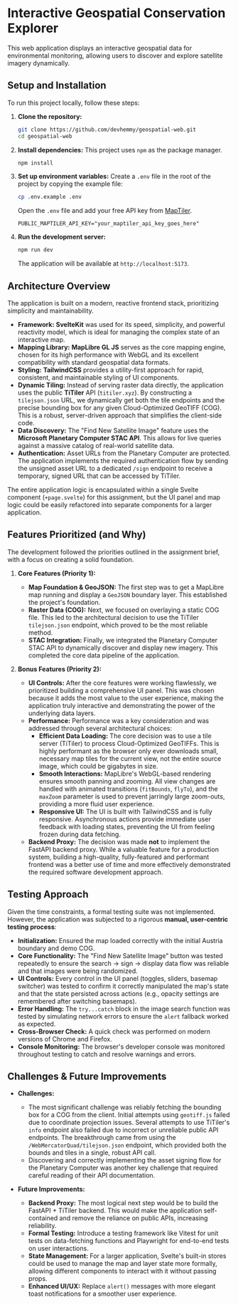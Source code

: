 # Interactive Geospatial Conservation Explorer

This web application displays an interactive geospatial data for environmental monitoring, allowing users to discover and explore satellite imagery dynamically.

## Setup and Installation

To run this project locally, follow these steps:

1.  **Clone the repository:**

    ```bash
    git clone https://github.com/devhemmy/geospatial-web.git
    cd geospatial-web
    ```

2.  **Install dependencies:**
    This project uses `npm` as the package manager.

    ```bash
    npm install
    ```

3.  **Set up environment variables:**
    Create a `.env` file in the root of the project by copying the example file:

    ```bash
    cp .env.example .env
    ```

    Open the `.env` file and add your free API key from [MapTiler](https://www.maptiler.com/cloud/).

    ```env
    PUBLIC_MAPTILER_API_KEY="your_maptiler_api_key_goes_here"
    ```

4.  **Run the development server:**
    ```bash
    npm run dev
    ```
    The application will be available at `http://localhost:5173`.

## Architecture Overview

The application is built on a modern, reactive frontend stack, prioritizing simplicity and maintainability.

- **Framework:** **SvelteKit** was used for its speed, simplicity, and powerful reactivity model, which is ideal for managing the complex state of an interactive map.
- **Mapping Library:** **MapLibre GL JS** serves as the core mapping engine, chosen for its high performance with WebGL and its excellent compatibility with standard geospatial data formats.
- **Styling:** **TailwindCSS** provides a utility-first approach for rapid, consistent, and maintainable styling of UI components.
- **Dynamic Tiling:** Instead of serving raster data directly, the application uses the public **TiTiler** API (`titiler.xyz`). By constructing a `tilejson.json` URL, we dynamically get both the tile endpoints and the precise bounding box for any given Cloud-Optimized GeoTIFF (COG). This is a robust, server-driven approach that simplifies the client-side code.
- **Data Discovery:** The "Find New Satellite Image" feature uses the **Microsoft Planetary Computer STAC API**. This allows for live queries against a massive catalog of real-world satellite data.
- **Authentication:** Asset URLs from the Planetary Computer are protected. The application implements the required authentication flow by sending the unsigned asset URL to a dedicated `/sign` endpoint to receive a temporary, signed URL that can be accessed by TiTiler.

The entire application logic is encapsulated within a single Svelte component (`+page.svelte`) for this assignment, but the UI panel and map logic could be easily refactored into separate components for a larger application.

## Features Prioritized (and Why)

The development followed the priorities outlined in the assignment brief, with a focus on creating a solid foundation.

1.  **Core Features (Priority 1):**
    - **Map Foundation & GeoJSON:** The first step was to get a MapLibre map running and display a `GeoJSON` boundary layer. This established the project's foundation.
    - **Raster Data (COG):** Next, we focused on overlaying a static COG file. This led to the architectural decision to use the TiTiler `tilejson.json` endpoint, which proved to be the most reliable method.
    - **STAC Integration:** Finally, we integrated the Planetary Computer STAC API to dynamically discover and display new imagery. This completed the core data pipeline of the application.

2.  **Bonus Features (Priority 2):**
    - **UI Controls:** After the core features were working flawlessly, we prioritized building a comprehensive UI panel. This was chosen because it adds the most value to the user experience, making the application truly interactive and demonstrating the power of the underlying data layers.
    - **Performance:** Performance was a key consideration and was addressed through several architectural choices:
      - **Efficient Data Loading:** The core decision was to use a tile server (TiTiler) to process Cloud-Optimized GeoTIFFs. This is highly performant as the browser only ever downloads small, necessary map tiles for the current view, not the entire source image, which could be gigabytes in size.
      - **Smooth Interactions:** MapLibre's WebGL-based rendering ensures smooth panning and zooming. All view changes are handled with animated transitions (`fitBounds`, `flyTo`), and the `maxZoom` parameter is used to prevent jarringly large zoom-outs, providing a more fluid user experience.
      - **Responsive UI:** The UI is built with TailwindCSS and is fully responsive. Asynchronous actions provide immediate user feedback with loading states, preventing the UI from feeling frozen during data fetching.
    - **Backend Proxy:** The decision was made **not** to implement the FastAPI backend proxy. While a valuable feature for a production system, building a high-quality, fully-featured and performant frontend was a better use of time and more effectively demonstrated the required software development approach.

## Testing Approach

Given the time constraints, a formal testing suite was not implemented. However, the application was subjected to a rigorous **manual, user-centric testing process**:

- **Initialization:** Ensured the map loaded correctly with the initial Austria boundary and demo COG.
- **Core Functionality:** The "Find New Satellite Image" button was tested repeatedly to ensure the search -> sign -> display data flow was reliable and that images were being randomized.
- **UI Controls:** Every control in the UI panel (toggles, sliders, basemap switcher) was tested to confirm it correctly manipulated the map's state and that the state persisted across actions (e.g., opacity settings are remembered after switching basemaps).
- **Error Handling:** The `try...catch` block in the image search function was tested by simulating network errors to ensure the `alert` fallback worked as expected.
- **Cross-Browser Check:** A quick check was performed on modern versions of Chrome and Firefox.
- **Console Monitoring:** The browser's developer console was monitored throughout testing to catch and resolve warnings and errors.

## Challenges & Future Improvements

- **Challenges:**
  - The most significant challenge was reliably fetching the bounding box for a COG from the client. Initial attempts using `geotiff.js` failed due to coordinate projection issues. Several attempts to use TiTiler's `info` endpoint also failed due to incorrect or unreliable public API endpoints. The breakthrough came from using the `/WebMercatorQuad/tilejson.json` endpoint, which provided both the bounds and tiles in a single, robust API call.
  - Discovering and correctly implementing the asset signing flow for the Planetary Computer was another key challenge that required careful reading of their API documentation.

- **Future Improvements:**
  - **Backend Proxy:** The most logical next step would be to build the FastAPI + TiTiler backend. This would make the application self-contained and remove the reliance on public APIs, increasing reliability.
  - **Formal Testing:** Introduce a testing framework like Vitest for unit tests on data-fetching functions and Playwright for end-to-end tests on user interactions.
  - **State Management:** For a larger application, Svelte's built-in stores could be used to manage the map and layer state more formally, allowing different components to interact with it without passing props.
  - **Enhanced UI/UX:** Replace `alert()` messages with more elegant toast notifications for a smoother user experience.
